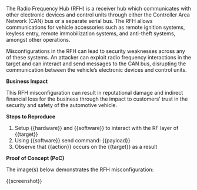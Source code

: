 The Radio Frequency Hub (RFH) is a receiver hub which communicates with other electronic devices and control units through either the Controller Area Network (CAN) bus or a separate serial bus. The RFH allows communications for vehicle accessories such as remote ignition systems, keyless entry, remote immobilization systems, and anti-theft systems, amongst other operations.

Misconfigurations in the RFH can lead to security weaknesses across any of these systems. An attacker can exploit radio frequency interactions in the target and can interact and send messages to the CAN bus, disrupting the communication between the vehicle’s electronic devices and control units.

**Business Impact**

This RFH misconfiguration can result in reputational damage and indirect financial loss for the business through the impact to customers’ trust in the security and safety of the automotive vehicle.

**Steps to Reproduce**

1. Setup {{hardware}} and {{software}} to interact with the RF layer of {{target}}
1. Using {{software}} send command: {{payload}}
1. Observe that {{action}} occurs on the {{target}} as a result

**Proof of Concept (PoC)**

The image(s) below demonstrates the RFH misconfiguration:

{{screenshot}}
